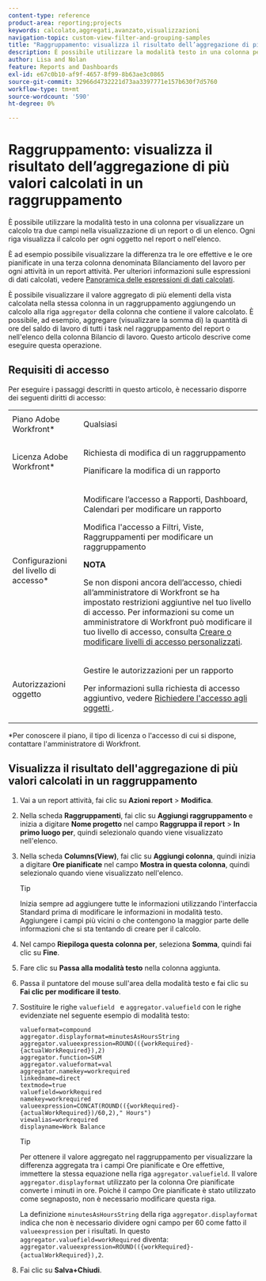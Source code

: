 ```yaml
---
content-type: reference
product-area: reporting;projects
keywords: calcolato,aggregati,avanzato,visualizzazioni
navigation-topic: custom-view-filter-and-grouping-samples
title: "Raggruppamento: visualizza il risultato dell’aggregazione di più valori calcolati in un raggruppamento"
description: È possibile utilizzare la modalità testo in una colonna per visualizzare un calcolo tra due campi nella visualizzazione di un report o di un elenco. Ogni riga visualizza il calcolo per ogni oggetto nel report o nell'elenco.
author: Lisa and Nolan
feature: Reports and Dashboards
exl-id: e67c0b10-af9f-4657-8f99-8b63ae3c0865
source-git-commit: 32966d4732221d73aa3397771e157b630f7d5760
workflow-type: tm+mt
source-wordcount: '590'
ht-degree: 0%

---
```


# Raggruppamento: visualizza il risultato dell’aggregazione di più valori calcolati in un raggruppamento

È possibile utilizzare la modalità testo in una colonna per visualizzare un calcolo tra due campi nella visualizzazione di un report o di un elenco. Ogni riga visualizza il calcolo per ogni oggetto nel report o nell&#39;elenco.

È ad esempio possibile visualizzare la differenza tra le ore effettive e le ore pianificate in una terza colonna denominata Bilanciamento del lavoro per ogni attività in un report attività. Per ulteriori informazioni sulle espressioni di dati calcolati, vedere [Panoramica delle espressioni di dati calcolati](../../../reports-and-dashboards/reports/calc-cstm-data-reports/calculated-data-expressions.md).

È possibile visualizzare il valore aggregato di più elementi della vista calcolata nella stessa colonna in un raggruppamento aggiungendo un calcolo alla riga `aggregator` della colonna che contiene il valore calcolato. È possibile, ad esempio, aggregare (visualizzare la somma di) la quantità di ore del saldo di lavoro di tutti i task nel raggruppamento del report o nell&#39;elenco della colonna Bilancio di lavoro. Questo articolo descrive come eseguire questa operazione.

## Requisiti di accesso

Per eseguire i passaggi descritti in questo articolo, è necessario disporre dei seguenti diritti di accesso:

<table style="table-layout:auto"> 
 <col> 
 <col> 
 <tbody> 
  <tr> 
   <td role="rowheader">Piano Adobe Workfront*</td> 
   <td> <p>Qualsiasi</p> </td> 
  </tr> 
  <tr> 
   <td role="rowheader">Licenza Adobe Workfront*</td> 
   <td> <p>Richiesta di modifica di un raggruppamento </p>
   <p>Pianificare la modifica di un rapporto</p> </td> 
  </tr> 
  <tr> 
   <td role="rowheader">Configurazioni del livello di accesso*</td> 
   <td> <p>Modificare l’accesso a Rapporti, Dashboard, Calendari per modificare un rapporto</p> <p>Modifica l'accesso a Filtri, Viste, Raggruppamenti per modificare un raggruppamento</p> <p><b>NOTA</b>

Se non disponi ancora dell’accesso, chiedi all’amministratore di Workfront se ha impostato restrizioni aggiuntive nel tuo livello di accesso. Per informazioni su come un amministratore di Workfront può modificare il tuo livello di accesso, consulta <a href="../../../administration-and-setup/add-users/configure-and-grant-access/create-modify-access-levels.md" class="MCXref xref">Creare o modificare livelli di accesso personalizzati</a>.</p> </td>
</tr>  
  <tr> 
   <td role="rowheader">Autorizzazioni oggetto</td> 
   <td> <p>Gestire le autorizzazioni per un rapporto</p> <p>Per informazioni sulla richiesta di accesso aggiuntivo, vedere <a href="../../../workfront-basics/grant-and-request-access-to-objects/request-access.md" class="MCXref xref">Richiedere l'accesso agli oggetti </a>.</p> </td> 
  </tr> 
 </tbody> 
</table>

&#42;Per conoscere il piano, il tipo di licenza o l&#39;accesso di cui si dispone, contattare l&#39;amministratore di Workfront.

## Visualizza il risultato dell&#39;aggregazione di più valori calcolati in un raggruppamento

1. Vai a un report attività, fai clic su **Azioni report** > **Modifica**.
1. Nella scheda **Raggruppamenti**, fai clic su **Aggiungi raggruppamento** e inizia a digitare **Nome progetto** nel campo **Raggruppa il report** > **In primo luogo per**, quindi selezionalo quando viene visualizzato nell&#39;elenco.

1. Nella scheda **Columns(View)**, fai clic su **Aggiungi colonna**, quindi inizia a digitare **Ore pianificate** nel campo **Mostra in questa colonna**, quindi selezionalo quando viene visualizzato nell&#39;elenco.

   >[!TIP]
   >
   >Inizia sempre ad aggiungere tutte le informazioni utilizzando l&#39;interfaccia Standard prima di modificare le informazioni in modalità testo. Aggiungere i campi più vicini o che contengono la maggior parte delle informazioni che si sta tentando di creare per il calcolo.

1. Nel campo **Riepiloga questa colonna per**, seleziona **Somma**, quindi fai clic su **Fine**.
1. Fare clic su **Passa alla modalità testo** nella colonna aggiunta.
1. Passa il puntatore del mouse sull&#39;area della modalità testo e fai clic su **Fai clic per modificare il testo**.
1. Sostituire le righe `valuefield ` e `aggregator.valuefield` con le righe evidenziate nel seguente esempio di modalità testo:

   ```
   valueformat=compound
   aggregator.displayformat=minutesAsHoursString
   aggregator.valueexpression=ROUND(({workRequired}-{actualWorkRequired}),2)
   aggregator.function=SUM
   aggregator.valueformat=val
   aggregator.namekey=workrequired
   linkedname=direct
   textmode=true
   valuefield=workRequired
   namekey=workrequired
   valueexpression=CONCAT(ROUND(({workRequired}-{actualWorkRequired})/60,2)," Hours") 
   viewalias=workrequired 
   displayname=Work Balance
   ```

   >[!TIP]
   >
   >Per ottenere il valore aggregato nel raggruppamento per visualizzare la differenza aggregata tra i campi Ore pianificate e Ore effettive, immettere la stessa equazione nella riga `aggregator.valuefield`. Il valore `aggregator.displayformat` utilizzato per la colonna Ore pianificate converte i minuti in ore. Poiché il campo Ore pianificate è stato utilizzato come segnaposto, non è necessario modificare questa riga.
   >
   >
   >La definizione `minutesAsHoursString` della riga `aggregator.displayformat` indica che non è necessario dividere ogni campo per 60 come fatto il `valueexpression` per i risultati. In questo `aggregator.valuefield=workRequired` diventa: `aggregator.valueexpression=ROUND(({workRequired}-{actualWorkRequired}),2`.

1. Fai clic su **Salva+Chiudi**.
